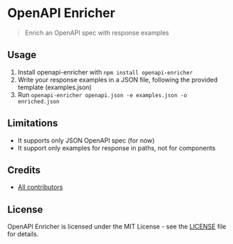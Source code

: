 # OpenAPI Enricher

> Enrich an OpenAPI spec with response examples

## Usage

1. Install openapi-enricher with `npm install openapi-enricher`
2. Write your response examples in a JSON file, following the provided template (examples.json)
3. Run `openapi-enricher openapi.json -e examples.json -o enriched.json`

## Limitations

* It supports only JSON OpenAPI spec (for now)
* It support only examples for response in paths, not for components

## Credits

* [All contributors](https://github.com/welcomattic/openapi-enricher/graphs/contributors)

## License

OpenAPI Enricher is licensed under the MIT License - see the [LICENSE](LICENSE) file for details.
